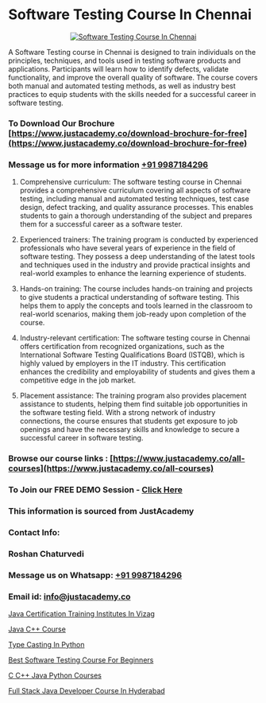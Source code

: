 # Software Testing Course In Chennai

<p align="center">
  <a href="https://justacademy.co/program-detail/software-testing">
    <img src="https://justacademy.co/storage2/program_images/1704700438.webp" alt="Software Testing Course In Chennai">
  </a>
</p>


A Software Testing course in Chennai is designed to train individuals on the principles, techniques, and tools used in testing software products and applications. Participants will learn how to identify defects, validate functionality, and improve the overall quality of software. The course covers both manual and automated testing methods, as well as industry best practices to equip students with the skills needed for a successful career in software testing. 
### To Download Our Brochure [https://www.justacademy.co/download-brochure-for-free](https://www.justacademy.co/download-brochure-for-free)
### Message us for more information [+91 9987184296](https://api.whatsapp.com/send?phone=919987184296)
1) Comprehensive curriculum: The software testing course in Chennai provides a comprehensive curriculum covering all aspects of software testing, including manual and automated testing techniques, test case design, defect tracking, and quality assurance processes. This enables students to gain a thorough understanding of the subject and prepares them for a successful career as a software tester.

2) Experienced trainers: The training program is conducted by experienced professionals who have several years of experience in the field of software testing. They possess a deep understanding of the latest tools and techniques used in the industry and provide practical insights and real-world examples to enhance the learning experience of students.

3) Hands-on training: The course includes hands-on training and projects to give students a practical understanding of software testing. This helps them to apply the concepts and tools learned in the classroom to real-world scenarios, making them job-ready upon completion of the course.

4) Industry-relevant certification: The software testing course in Chennai offers certification from recognized organizations, such as the International Software Testing Qualifications Board (ISTQB), which is highly valued by employers in the IT industry. This certification enhances the credibility and employability of students and gives them a competitive edge in the job market.

5) Placement assistance: The training program also provides placement assistance to students, helping them find suitable job opportunities in the software testing field. With a strong network of industry connections, the course ensures that students get exposure to job openings and have the necessary skills and knowledge to secure a successful career in software testing.

### Browse our course links : [https://www.justacademy.co/all-courses](https://www.justacademy.co/all-courses) 
### To Join our FREE DEMO Session - [Click Here](https://www.justacademy.co/register-for-course-demo)


### This information is sourced from JustAcademy
### Contact Info:
### Roshan Chaturvedi
### Message us on Whatsapp: [+91 9987184296](https://api.whatsapp.com/send?phone=919987184296)
### Email id: [info@justacademy.co](mailto:info@justacademy.co)
                
[Java Certification Training Institutes In Vizag](https://www.linkedin.com/pulse/java-certification-training-institutes-vizag-justacademy-sunnyvale-8fwqe?trackingId=YkHGnMzj8i5ENbNb4l4ipw%3D%3D&lipi=urn%3Ali%3Apage%3Ad_flagship3_company_admin%3B84%2Br3TF5Sai5zePv40hxgg%3D%3D)

[Java C++ Course](https://www.linkedin.com/pulse/java-c-course-software-training-sunnyvale-anogc/)

[Type Casting In Python](https://medium.com/@mahi3106/type-casting-in-python-aba2928b2802)

[Best Software Testing Course For Beginners](https://medium.com/@surajvaishnav5015/best-software-testing-course-for-beginners-9de647f5f8cb)

[C C++ Java Python Courses](https://justacademyin.github.io/Articles/C-C++-Java-Python-Courses)

[Full Stack Java Developer Course In Hyderabad](https://justacademyin.github.io/Articles/Full-Stack-Java-Developer-Course-In-Hyderabad)

